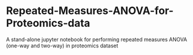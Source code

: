 # Repeated-Measures-ANOVA-for-Proteomics-data
A stand-alone jupyter notebook for performing repeated measures ANOVA (one-way and two-way) in proteomics dataset

